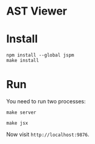 # AST Viewer

# Install

```
npm install --global jspm
make install
```

# Run

You need to run two processes:

```
make server
```

```
make jsx
```

Now visit `http://localhost:9876`.

